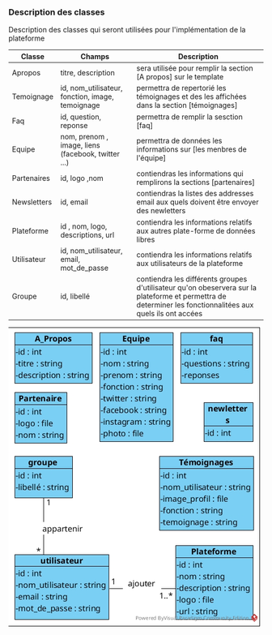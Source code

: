 ### Description des classes 

Description des classes qui seront utilisées pour l'implémentation de la plateforme

| Classe | Champs | Description |
| -------- | ----------- | --------------- |
| Apropos | titre, description | sera utilisée pour remplir la section [A propos] sur le template |
| Temoignage | id, nom_utilisateur, fonction, image, temoignage | permettra de repertorié les témoignages et des les affichées dans la section [témoignages] |
| Faq | id, question, reponse | permettra de remplir la sesction [faq] |
| Equipe | nom, prenom , image, liens (facebook, twitter ...) | permettra de données les informations sur [les menbres de l'équipe] |
| Partenaires | id, logo ,nom | contiendras les informations qui remplirons la sections [partenaires] |
| Newsletters |id, email | contiendras la listes des addresses email aux quels doivent être envoyer des newletters |
| Plateforme | id , nom, logo, descriptions, url | contiendra les informations relatifs aux autres plate-forme de données libres |
| Utilisateur | id, nom_utilisateur, email, mot_de_passe | contiendra les informations relatifs aux utilisateurs de la plateforme |
| Groupe | id, libellé | contiendra les différents groupes d'utilisateur qu'on obeservera sur la plateforme et permettra de determiner les fonctionnalitées aux quels ils ont accées |

![Modélisation](https://github.com/odtt/annuaire/blob/master/mod%C3%A9lisation/mod%C3%A9lisation_bd/hosefis/Database%20Modelisation%20diagram.jpg?raw=true)